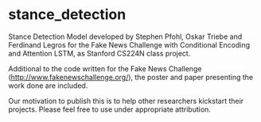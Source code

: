 # stance_detection
Stance Detection Model developed by Stephen Pfohl, Oskar Triebe and Ferdinand Legros for the Fake News Challenge with Conditional Encoding and Attention LSTM, as Stanford CS224N class project.

Additional to the code written for the Fake News Challenge (http://www.fakenewschallenge.org/), the poster and paper presenting the work done are included.

Our motivation to publish this is to help other researchers kickstart their projects. Please feel free to use under appropriate attribution.